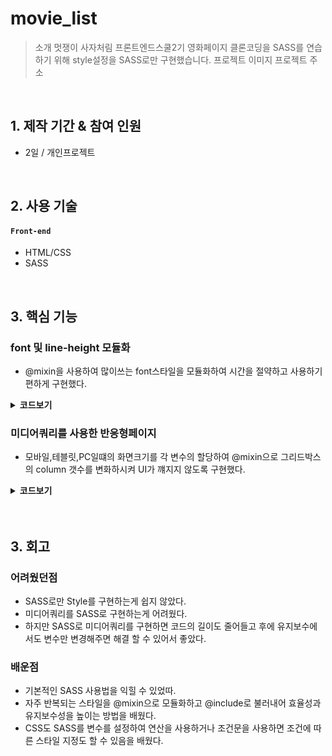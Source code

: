 # movie_list
> 소개
멋쟁이 사자처림 프론트엔드스쿨2기 영화페이지 클론코딩을 SASS를 연습하기 위해 style설정을 SASS로만 구현했습니다.
> 프로젝트 이미지
> 프로젝트 주소

</br>

## 1. 제작 기간 & 참여 인원
- 2일 / 개인프로젝트

</br>

## 2. 사용 기술
#### `Front-end`
  - HTML/CSS
  - SASS

</br>

## 3. 핵심 기능


### font 및 line-height 모듈화
- @mixin을 사용하여 많이쓰는 font스타일을 모듈화하여 시간을 절약하고 사용하기 편하게 구현했다.

<details>
<summary><b>코드보기</b></summary>

```SCSS
@mixin font-style-13() {
    font-size: 13px;
    font-weight: 400;
    line-height: 19px;
}
@mixin font-style-14() {
    font-size: 14px;
    font-weight: 500;
    line-height: 20px;
}

@mixin font-style-16() {
    font-size: 16px;
    font-weight: 900;
    line-height: 23px;
}

@mixin font-style-24 {
    font-size: 24px;
    font-weight: 700;
    line-height: 28px;
}
````
</div>
</details>


  ### 미디어쿼리를 사용한 반응형페이지 
- 모바일,테블릿,PC일떄의 화면크기를 각 변수의 할당하여 @mixin으로 그리드박스의 column 갯수를 변화하시켜 UI가 꺠지지 않도록 구현했다.

<details>
<summary><b>코드보기</b></summary>

```SCSS
$breakpoint-mobile: 545px;
$breakpoint-tablet: 758px;
$breakpoint-desktop: 1024px; 
  
@mixin min {
    @media (max-width: #{$breakpoint-mobile}) {
        @content;
    }
}

@mixin mobile {
    @media (min-width: #{$breakpoint-mobile}) and (max-width: #{$breakpoint-tablet - 1px}) {
        @content;
    }
}

@mixin tablet {
    @media (min-width: #{$breakpoint-tablet}) and (max-width: #{$breakpoint-desktop - 1px}) {
        @content;
    }
}

@mixin desktop {
    @media (min-width: #{$breakpoint-desktop}) {
        @content;
    }
}
````
</div>
</details>
  
</br>
   
</br>

## 3. 회고
### 어려웠던점
  - SASS로만 Style를 구현하는게 쉽지 않았다.
  - 미디어쿼리를 SASS로 구현하는게 어려웠다. 
  - 하지만 SASS로 미디어쿼리를 구현하면 코드의 길이도 줄어들고 후에 유지보수에서도 변수만 변경해주면 해결 할 수 있어서 좋았다.

### 배운점
  - 기본적인 SASS 사용법을 익힐 수 있었따.
  - 자주 반복되는 스타일을 @mixin으로 모듈화하고 @include로 불러내어 효율성과 유지보수성을 높이는 방법을 배웠다.
  - CSS도 SASS를 변수를 설정하여 연산을 사용하거나 조건문을 사용하면 조건에 따른 스타일 지정도 할 수 있음을 배웠다.
